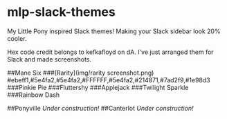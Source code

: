 # mlp-slack-themes
My Little Pony inspired Slack themes! Making your Slack sidebar look 20% cooler.

Hex code credit belongs to kefkafloyd on dA. I've just arranged them for Slack and made screenshots.

##Mane Six
###[Rarity](img/rarity screenshot.png)
    #ebeff1,#5e4fa2,#5e4fa2,#FFFFFF,#5e4fa2,#214871,#7ad2f9,#1e98d3
###Pinkie Pie
###Fluttershy
###Applejack
###Twilight Sparkle
###Rainbow Dash

##Ponyville
*Under construction!*
##Canterlot
*Under construction!*
